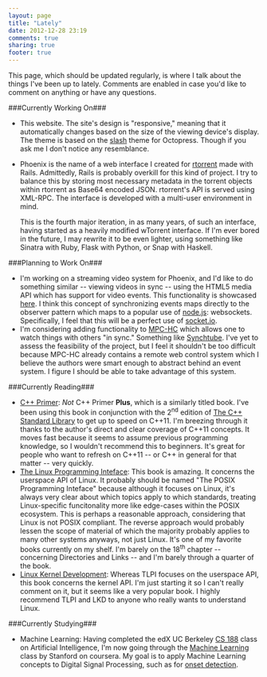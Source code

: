 ```yaml
---
layout: page
title: "Lately"
date: 2012-12-28 23:19
comments: true
sharing: true
footer: true
---
```


This page, which should be updated regularly, is where I talk about the things I've been up to lately. Comments are enabled in case you'd like to comment on anything or have any questions.

###Currently Working On###

* This website. The site's design is "responsive," meaning that it automatically changes based on the size of the viewing device's display. The theme is based on the [slash](http://zespia.tw/Octopress-Theme-Slash/) theme for Octopress. Though if you ask me I don't notice any resemblance.
* Phoenix is the name of a web interface I created for [rtorrent](https://github.com/rakshasa/rtorrent) made with Rails. Admittedly, Rails is probably overkill for this kind of project. I try to balance this by storing most necessary metadata in the torrent objects within rtorrent as Base64 encoded JSON. rtorrent's API is served using XML-RPC. The interface is developed with a multi-user environment in mind.

    This is the fourth major iteration, in as many years, of such an interface, having started as a heavily modified wTorrent interface. If I'm ever bored in the future, I may rewrite it to be even lighter, using something like Sinatra with Ruby, Flask with Python, or Snap with Haskell.

###Planning to Work On###

* I'm working on a streaming video system for Phoenix, and I'd like to do something similar -- viewing videos in sync -- using the HTML5 media API which has support for video events. This functionality is showcased [here](http://www.w3.org/2010/05/video/mediaevents.html). I think this concept of synchronizing events maps directly to the observer pattern which maps to a popular use of [node.js](http://nodejs.org/): websockets. Specifically, I feel that this will be a perfect use of [socket.io](http://socket.io/).
* I'm considering adding functionality to [MPC-HC](http://mpc-hc.sourceforge.net) which allows one to watch things with others "in sync." Something like [Synchtube](http://www.synchtube.com/). I've yet to assess the feasibility of the project, but I feel it shouldn't be too difficult because MPC-HC already contains a remote web control system which I believe the authors were smart enough to abstract behind an event system. I figure I should be able to take advantage of this system.

###Currently Reading###

* [C++ Primer](http://amzn.com/0321714113): _Not_ C++ Primer **Plus**, which is a similarly titled book. I've been using this book in conjunction with the 2<sup>nd</sup> edition of [The C++ Standard Library](http://amzn.com/0321623215) to get up to speed on C++11. I'm breezing through it thanks to the author's direct and clear coverage of C++11 concepts. It moves fast because it seems to assume previous programming knowledge, so I wouldn't recommend this to beginners. It's great for people who want to refresh on C++11 -- or C++ in general for that matter -- very quickly.
* [The Linux Programming Inteface](http://amzn.com/1593272200): This book is amazing. It concerns the userspace API of Linux. It probably should be named "The POSIX Programming Inteface" because although it focuses on Linux, it's always very clear about which topics apply to which standards, treating Linux-specific funcitonality more like edge-cases within the POSIX ecosystem. This is perhaps a reasonable approach, considering that Linux is not POSIX compliant. The reverse approach would probably lessen the scope of material of which the majority probably applies to many other systems anyways, not just Linux. It's one of my favorite books currently on my shelf. I'm barely on the 18<sup>th</sup> chapter -- concerning Directories and Links -- and I'm barely through a quarter of the book.
* [Linux Kernel Development](http://amzn.com/0672329468): Whereas TLPI focuses on the userspace API, this book concerns the kernel API. I'm just starting it so I can't really comment on it, but it seems like a very popular book. I highly recommend TLPI and LKD to anyone who really wants to understand Linux.

###Currently Studying###

* Machine Learning: Having completed the edX UC Berkeley [CS 188](http://edx.org/ai) class on Artificial Intelligence, I'm now going through the [Machine Learning](https://class.coursera.org/ml-2012-002/lecture/index) class by Stanford on coursera. My goal is to apply Machine Learning concepts to Digital Signal Processing, such as for [onset detection](http://www.cs.usc.edu/research/08-895.pdf).

